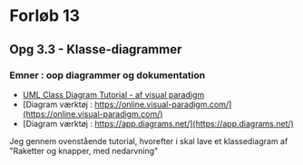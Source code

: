 # Forløb 13
## Opg 3.3 - Klasse-diagrammer

### Emner : oop diagrammer og dokumentation

- [UML Class Diagram Tutorial - af visual paradigm](https://www.visual-paradigm.com/guide/uml-unified-modeling-language/uml-class-diagram-tutorial/)
- [Diagram værktøj : https://online.visual-paradigm.com/](https://online.visual-paradigm.com/)
- [Diagram værktøj : https://app.diagrams.net/](https://app.diagrams.net/)

Jeg gennem ovenstående tutorial, hvorefter i skal lave et klassediagram af "Raketter og knapper, med nedarvning"